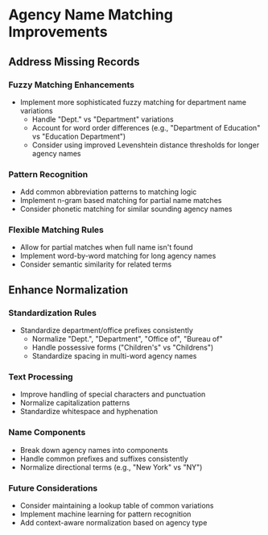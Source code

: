 # Agency Name Matching Improvements

## Address Missing Records

### Fuzzy Matching Enhancements
- Implement more sophisticated fuzzy matching for department name variations
  - Handle "Dept." vs "Department" variations
  - Account for word order differences (e.g., "Department of Education" vs "Education Department")
  - Consider using improved Levenshtein distance thresholds for longer agency names

### Pattern Recognition
- Add common abbreviation patterns to matching logic
- Implement n-gram based matching for partial name matches
- Consider phonetic matching for similar sounding agency names

### Flexible Matching Rules
- Allow for partial matches when full name isn't found
- Implement word-by-word matching for long agency names
- Consider semantic similarity for related terms

## Enhance Normalization

### Standardization Rules
- Standardize department/office prefixes consistently
  - Normalize "Dept.", "Department", "Office of", "Bureau of"
  - Handle possessive forms ("Children's" vs "Childrens")
  - Standardize spacing in multi-word agency names

### Text Processing
- Improve handling of special characters and punctuation
- Normalize capitalization patterns
- Standardize whitespace and hyphenation

### Name Components
- Break down agency names into components
- Handle common prefixes and suffixes consistently
- Normalize directional terms (e.g., "New York" vs "NY")

### Future Considerations
- Consider maintaining a lookup table of common variations
- Implement machine learning for pattern recognition
- Add context-aware normalization based on agency type 